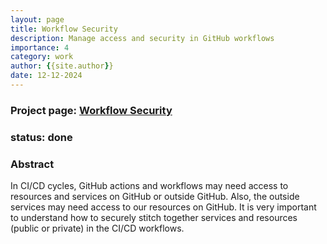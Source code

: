 ```yaml
---
layout: page
title: Workflow Security
description: Manage access and security in GitHub workflows
importance: 4
category: work
author: {{site.author}}
date: 12-12-2024
---
```


### Project page: [Workflow Security](https://profile-sh.github.io/docs/projects/workflow_security)

### status: done

### Abstract

In CI/CD cycles, GitHub actions and workflows may need access to resources and services on GitHub or outside GitHub. Also, 
the outside services may need access to our resources on GitHub. It is very important to understand how to securely stitch 
together services and resources (public or private) in the CI/CD workflows. 
